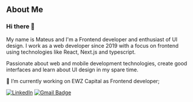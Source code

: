 ## About Me

### Hi there 👋

My name is Mateus and I'm a Frontend developer and enthusiast of UI design. I work as a web developer since 2019 with a focus on frontend using technologies like React, Next.js and typescript.

Passionate about web and mobile development technologies, create good interfaces and learn about UI design in my spare time.

:rocket: I’m currently working on EWZ Capital as Frontend developer;


[![LinkedIn](https://img.shields.io/badge/LinkedIn-%230077B5.svg?style=flat-square&logo=linkedin&logoColor=white)](https://linkedin.com/in/mateus-oliveira21/) 
[![Gmail Badge](https://img.shields.io/badge/-Gmail-c14438?style=flat-square&logo=Gmail&logoColor=white&link=mailto:mateus.oli.23@gmail.com)](mailto:mateus.oli.23@gmail.com)

<!-- ### 💻 Tech Stack

![HTML5](https://img.shields.io/badge/html5-%23E34F26.svg?style=flat-square&logo=html5&logoColor=white)
![CSS3](https://img.shields.io/badge/css3-%231572B6.svg?style=flat-square&logo=css3&logoColor=white) 
![JavaScript](https://img.shields.io/badge/javascript-%23323330.svg?style=flat-square&logo=javascript&logoColor=%23F7DF1E) 
![TypeScript](https://img.shields.io/badge/typescript-%23007ACC.svg?style=flat-square&logo=typescript&logoColor=white) 
![React](https://img.shields.io/badge/react-%2320232a.svg?style=flat-square&logo=react&logoColor=%2361DAFB) 
![Next JS](https://img.shields.io/badge/Next-black?style=flat-square&logo=next.js&logoColor=white) 
![Vue.js](https://img.shields.io/badge/vuejs-%2335495e.svg?style=flat-square&logo=vuedotjs&logoColor=%234FC08D) 
![React Native](https://img.shields.io/badge/react_native-%2320232a.svg?style=flat-square&logo=react&logoColor=%2361DAFB) 
 -->

<!-- ### 📊 GitHub Stats

![](https://github-readme-stats.vercel.app/api?username=MateusOli21&theme=dark&hide_border=true&include_all_commits=true&count_private=true)
![](https://github-readme-stats.vercel.app/api/top-langs/?username=MateusOli21&theme=dark&hide_border=true&include_all_commits=true&count_private=true&layout=compact)
 -->

